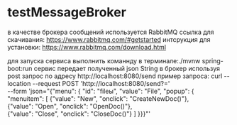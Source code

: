 # testMessageBroker
в качестве брокера сообщений используется RabbitMQ
ссылка для скачивания: https://www.rabbitmq.com/#getstarted
интсрукция для установки: https://www.rabbitmq.com/download.html

для запуска сервиса выполнить команнду в терминале:./mvnw spring-boot:run
сервис передает полученный json String в брокер используя post запрос по адресу http://localhost:8080/send
пример запроса:
curl --location --request POST 'http://localhost:8080/send?=' \
--form 'json="{\"menu\": {  \"id\": \"fileы\",  \"value\": \"File\",  \"popup\": 
{    \"menuitem\": [      {\"value\": \"New\", \"onclick\": \"CreateNewDoc()\"},     
{\"value\": \"Open\", \"onclick\": \"OpenDoc()\"},     
{\"value\": \"Close\", \"onclick\": \"CloseDoc()\"}    ]  }}}"'
